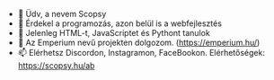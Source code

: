 - 👋 Üdv, a nevem Scopsy
- 👀 Érdekel a programozás, azon belül is a webfejlesztés
- 🌱 Jelenleg HTML-t, JavaScriptet és Pythont tanulok
- 💞️ Az Emperium nevű projekten dolgozom. (https://emperium.hu/)
- 📫 Elérhetsz Discordon, Instagramon, FaceBookon. Elérhetőségek: https://scopsy.hu/ab

<!---
szkobzi/szkobzi is a ✨ special ✨ repository because its `README.md` (this file) appears on your GitHub profile.
You can click the Preview link to take a look at your changes.
--->
